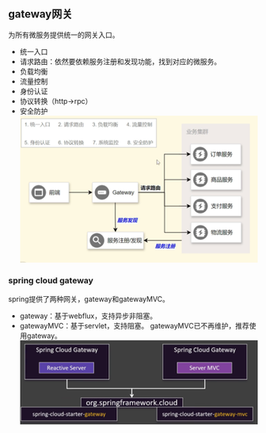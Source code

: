 ## gateway网关
为所有微服务提供统一的网关入口。
- 统一入口
- 请求路由：依然要依赖服务注册和发现功能，找到对应的微服务。
- 负载均衡
- 流量控制
- 身份认证
- 协议转换（http->rpc）
- 安全防护
![img.png](images/cloud-51-01.png)

### spring cloud gateway
spring提供了两种网关，gateway和gatewayMVC。
- gateway：基于webflux，支持异步非阻塞。
- gatewayMVC：基于servlet，支持阻塞。
gatewayMVC已不再维护，推荐使用gateway。
![img.png](images/cloud-51-02.png)